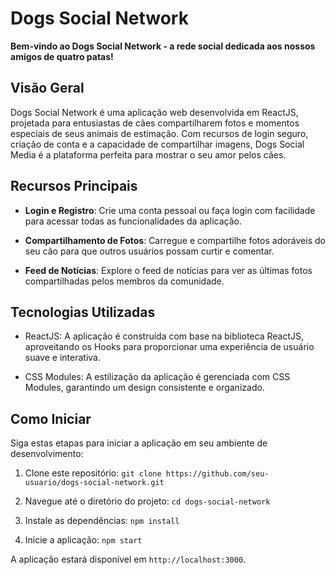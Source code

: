 # Dogs Social Network

**Bem-vindo ao Dogs Social Network - a rede social dedicada aos nossos amigos de quatro patas!**

## Visão Geral

Dogs Social Network é uma aplicação web desenvolvida em ReactJS, projetada para entusiastas de cães compartilharem fotos e momentos especiais de seus animais de estimação. Com recursos de login seguro, criação de conta e a capacidade de compartilhar imagens, Dogs Social Media é a plataforma perfeita para mostrar o seu amor pelos cães.

## Recursos Principais

- **Login e Registro**: Crie uma conta pessoal ou faça login com facilidade para acessar todas as funcionalidades da aplicação.

- **Compartilhamento de Fotos**: Carregue e compartilhe fotos adoráveis do seu cão para que outros usuários possam curtir e comentar.

- **Feed de Notícias**: Explore o feed de notícias para ver as últimas fotos compartilhadas pelos membros da comunidade.

## Tecnologias Utilizadas

- ReactJS: A aplicação é construída com base na biblioteca ReactJS, aproveitando os Hooks para proporcionar uma experiência de usuário suave e interativa.

- CSS Modules: A estilização da aplicação é gerenciada com CSS Modules, garantindo um design consistente e organizado.

## Como Iniciar

Siga estas etapas para iniciar a aplicação em seu ambiente de desenvolvimento:

1. Clone este repositório: `git clone https://github.com/seu-usuario/dogs-social-network.git`

2. Navegue até o diretório do projeto: `cd dogs-social-network`

3. Instale as dependências: `npm install`

4. Inicie a aplicação: `npm start`

A aplicação estará disponível em `http://localhost:3000`.

